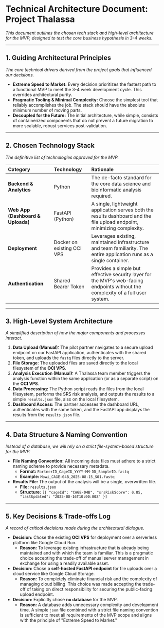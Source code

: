 # Technical Architecture Document: Project Thalassa

_This document outlines the chosen tech stack and high-level architecture for the MVP, designed to test the core business hypothesis in 3-4 weeks._

---

## 1. Guiding Architectural Principles

_The core technical drivers derived from the project goals that influenced our decisions._

- **Extreme Speed to Market:** Every decision prioritizes the fastest path to a functional MVP to meet the 3-4 week development cycle. This overrides architectural purity.
- **Pragmatic Tooling & Minimal Complexity:** Choose the simplest tool that reliably accomplishes the job. The stack should have the absolute minimum number of moving parts.
- **Decoupled for the Future:** The initial architecture, while simple, consists of containerized components that do not prevent a future migration to more scalable, robust services post-validation.

---

## 2. Chosen Technology Stack

_The definitive list of technologies approved for the MVP._

| Category                          | Technology                 | Rationale                                                                                                                       |
| :-------------------------------- | :------------------------- | :------------------------------------------------------------------------------------------------------------------------------ |
| **Backend & Analytics**           | Python                     | The de-facto standard for the core data science and bioinformatic analysis required.                                            |
| **Web App (Dashboard & Uploads)** | FastAPI (Python)           | A single, lightweight application serves both the results dashboard and the file upload endpoint, minimizing complexity.        |
| **Deployment**                    | Docker on existing OCI VPS | Leverages existing, maintained infrastructure and team familiarity. The entire application runs as a single container.          |
| **Authentication**                | Shared Bearer Token        | Provides a simple but effective security layer for the MVP's web-facing endpoints without the complexity of a full user system. |

---

## 3. High-Level System Architecture

_A simplified description of how the major components and processes interact._

1.  **Data Upload (Manual):** The pilot partner navigates to a secure upload endpoint on our FastAPI application, authenticates with the shared token, and uploads the `fastq` files directly to the server.
2.  **File Storage:** The uploaded files are saved directly to the local filesystem of the **OCI VPS**.
3.  **Analysis Execution (Manual):** A Thalassa team member triggers the analysis function within the same application (or as a separate script) on the **OCI VPS**.
4.  **Data Processing:** The Python script reads the files from the local filesystem, performs the SRS risk analysis, and outputs the results to a simple `results.json` file, also on the local filesystem.
5.  **Dashboard Access:** The partner accesses the dashboard URL, authenticates with the same token, and the FastAPI app displays the results from the `results.json` file.

---

## 4. Data Structure & Naming Convention

_Instead of a database, we will rely on a strict file-system-based structure for the MVP._

- **File Naming Convention:** All incoming data files must adhere to a strict naming scheme to provide necessary metadata.
  - **Format:** `PartnerID_CageID_YYYY-MM-DD_SampleID.fastq`
  - **Example:** `Mowi_CAGE-04B_2025-08-15_S01.fastq`
- **Results File:** The output of the analysis will be a single, overwritten file.
  - **File:** `results.json`
  - **Structure:** `[{ "cageId": "CAGE-04B", "srsRiskScore": 0.85, "lastUpdated": "2025-08-16T10:00:00Z" }]`

---

## 5. Key Decisions & Trade-offs Log

_A record of critical decisions made during the architectural dialogue._

- **Decision:** Chose the existing **OCI VPS** for deployment over a serverless platform like Google Cloud Run.
  - **Reason:** To leverage existing infrastructure that is already being maintained and with which the team is familiar. This is a pragmatic choice accepting the trade-off of manual server management in exchange for using a readily available asset.
- **Decision:** Chose a **self-hosted FastAPI endpoint** for file uploads over a cloud service like Google Cloud Storage.
  - **Reason:** To completely eliminate financial risk and the complexity of managing cloud billing. This choice was made accepting the trade-off of taking on direct responsibility for securing the public-facing upload endpoint.
- **Decision:** Explicitly chose **no database** for the MVP.
  - **Reason:** A database adds unnecessary complexity and development time. A simple `json` file combined with a strict file naming convention is sufficient to meet all requirements of the MVP scope and aligns with the principle of "Extreme Speed to Market."
